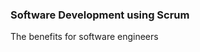 ### Software Development using Scrum
<p><span class="fragment highlight-red">The benefits for software engineers</span></p>